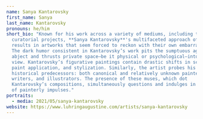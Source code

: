 ```yaml
---
name: Sanya Kantarovsky
first_name: Sanya
last_name: Kantarovsky
pronouns: he/him
short_bio: "Known for his work across a variety of mediums, including texts and
  curatorial projects, **Sanya Kantarovsky**'s multifaceted approach often
  results in artworks that seem forced to reckon with their own embarrassment.
  The dark humor consistent in Kantarovsky’s work pits the sumptuous against the
  abject and thrusts private space—be it physical or psychological—into public
  view. Kantarovsky’s figurative paintings contain drastic shifts in scale,
  paint application, and stylization. Similarly, the artist probes his art
  historical predecessors: both canonical and relatively unknown painters,
  writers, and illustrators. The presence of these muses, which dot
  Kantarovsky’s compositions, simultaneously questions and indulges in a lineage
  of painterly impulses."
portraits:
  - media: 2021/05/sanya-kantarovsky
website: https://www.luhringaugustine.com/artists/sanya-kantarovsky
---
```

